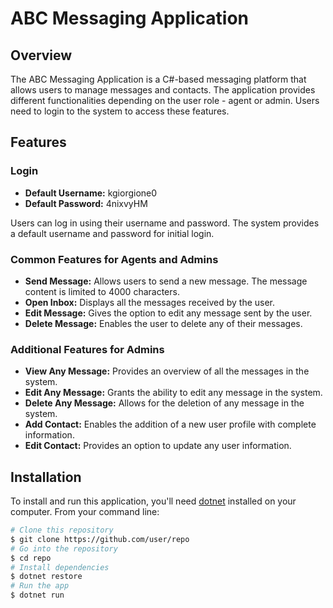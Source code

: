 # ABC Messaging Application

## Overview

The ABC Messaging Application is a C#-based messaging platform that allows users to manage messages and contacts. The application provides different functionalities depending on the user role - agent or admin. Users need to login to the system to access these features.

## Features

### Login

- **Default Username:** kgiorgione0
- **Default Password:** 4nixvyHM

Users can log in using their username and password. The system provides a default username and password for initial login.

### Common Features for Agents and Admins

- **Send Message:** Allows users to send a new message. The message content is limited to 4000 characters.
- **Open Inbox:** Displays all the messages received by the user.
- **Edit Message:** Gives the option to edit any message sent by the user.
- **Delete Message:** Enables the user to delete any of their messages.

### Additional Features for Admins

- **View Any Message:** Provides an overview of all the messages in the system.
- **Edit Any Message:** Grants the ability to edit any message in the system.
- **Delete Any Message:** Allows for the deletion of any message in the system.
- **Add Contact:** Enables the addition of a new user profile with complete information.
- **Edit Contact:** Provides an option to update any user information.

## Installation

To install and run this application, you'll need [dotnet](https://dotnet.microsoft.com/download) installed on your computer. From your command line:

```bash
# Clone this repository
$ git clone https://github.com/user/repo
# Go into the repository
$ cd repo
# Install dependencies
$ dotnet restore
# Run the app
$ dotnet run
